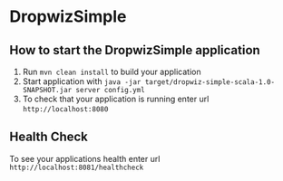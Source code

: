 # DropwizSimple

How to start the DropwizSimple application
---

1. Run `mvn clean install` to build your application
1. Start application with `java -jar target/dropwiz-simple-scala-1.0-SNAPSHOT.jar server config.yml`
1. To check that your application is running enter url `http://localhost:8080`

Health Check
---

To see your applications health enter url `http://localhost:8081/healthcheck`

